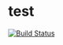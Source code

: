 # test
[![Build Status](https://travis-ci.org/x987987/test.svg?branch=master)](https://travis-ci.org/x987987/test)
